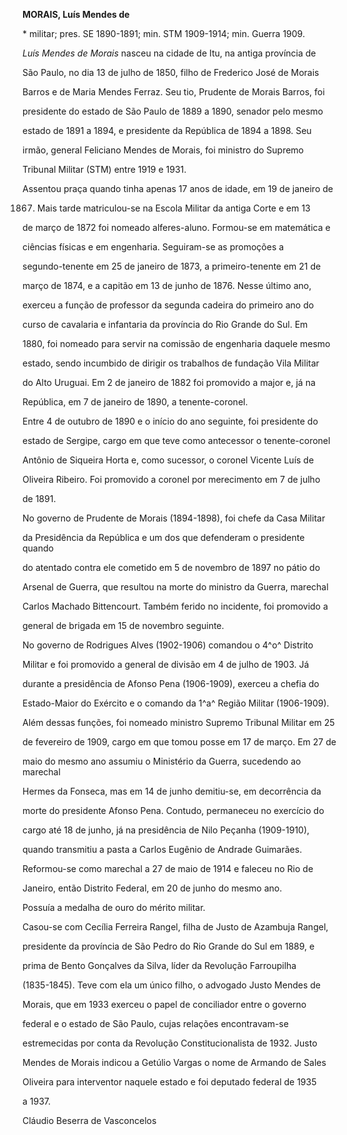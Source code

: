 **MORAIS, Luís Mendes de**



\* militar; pres. SE 1890-1891; min. STM 1909-1914; min. Guerra 1909.



*Luís Mendes de Morais* nasceu na cidade de Itu, na antiga província de

São Paulo, no dia 13 de julho de 1850, filho de Frederico José de Morais

Barros e de Maria Mendes Ferraz. Seu tio, Prudente de Morais Barros, foi

presidente do estado de São Paulo de 1889 a 1890, senador pelo mesmo

estado de 1891 a 1894, e presidente da República de 1894 a 1898. Seu

irmão, general Feliciano Mendes de Morais, foi ministro do Supremo

Tribunal Militar (STM) entre 1919 e 1931.



Assentou praça quando tinha apenas 17 anos de idade, em 19 de janeiro de

1867. Mais tarde matriculou-se na Escola Militar da antiga Corte e em 13

de março de 1872 foi nomeado alferes-aluno. Formou-se em matemática e

ciências físicas e em engenharia. Seguiram-se as promoções a

segundo-tenente em 25 de janeiro de 1873, a primeiro-tenente em 21 de

março de 1874, e a capitão em 13 de junho de 1876. Nesse último ano,

exerceu a função de professor da segunda cadeira do primeiro ano do

curso de cavalaria e infantaria da província do Rio Grande do Sul. Em

1880, foi nomeado para servir na comissão de engenharia daquele mesmo

estado, sendo incumbido de dirigir os trabalhos de fundação Vila Militar

do Alto Uruguai. Em 2 de janeiro de 1882 foi promovido a major e, já na

República, em 7 de janeiro de 1890, a tenente-coronel.



Entre 4 de outubro de 1890 e o início do ano seguinte, foi presidente do

estado de Sergipe, cargo em que teve como antecessor o tenente-coronel

Antônio de Siqueira Horta e, como sucessor, o coronel Vicente Luís de

Oliveira Ribeiro. Foi promovido a coronel por merecimento em 7 de julho

de 1891.



No governo de Prudente de Morais (1894-1898), foi chefe da Casa Militar

da Presidência da República e um dos que defenderam o presidente quando

do atentado contra ele cometido em 5 de novembro de 1897 no pátio do

Arsenal de Guerra, que resultou na morte do ministro da Guerra, marechal

Carlos Machado Bittencourt. Também ferido no incidente, foi promovido a

general de brigada em 15 de novembro seguinte.



No governo de Rodrigues Alves (1902-1906) comandou o 4^o^ Distrito

Militar e foi promovido a general de divisão em 4 de julho de 1903. Já

durante a presidência de Afonso Pena (1906-1909), exerceu a chefia do

Estado-Maior do Exército e o comando da 1^a^ Região Militar (1906-1909).

Além dessas funções, foi nomeado ministro Supremo Tribunal Militar em 25

de fevereiro de 1909, cargo em que tomou posse em 17 de março. Em 27 de

maio do mesmo ano assumiu o Ministério da Guerra, sucedendo ao marechal

Hermes da Fonseca, mas em 14 de junho demitiu-se, em decorrência da

morte do presidente Afonso Pena. Contudo, permaneceu no exercício do

cargo até 18 de junho, já na presidência de Nilo Peçanha (1909-1910),

quando transmitiu a pasta a Carlos Eugênio de Andrade Guimarães.



Reformou-se como marechal a 27 de maio de 1914 e faleceu no Rio de

Janeiro, então Distrito Federal, em 20 de junho do mesmo ano.



Possuía a medalha de ouro do mérito militar.



Casou-se com Cecília Ferreira Rangel, filha de Justo de Azambuja Rangel,

presidente da província de São Pedro do Rio Grande do Sul em 1889, e

prima de Bento Gonçalves da Silva, líder da Revolução Farroupilha

(1835-1845). Teve com ela um único filho, o advogado Justo Mendes de

Morais, que em 1933 exerceu o papel de conciliador entre o governo

federal e o estado de São Paulo, cujas relações encontravam-se

estremecidas por conta da Revolução Constitucionalista de 1932. Justo

Mendes de Morais indicou a Getúlio Vargas o nome de Armando de Sales

Oliveira para interventor naquele estado e foi deputado federal de 1935

a 1937.



Cláudio Beserra de Vasconcelos



